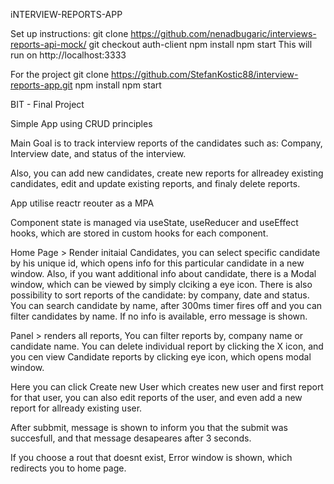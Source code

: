 iNTERVIEW-REPORTS-APP

Set up instructions:
git clone https://github.com/nenadbugaric/interviews-reports-api-mock/
git checkout auth-client
npm install
npm start
This will run on http://localhost:3333

For the project
git clone https://github.com/StefanKostic88/interview-reports-app.git
npm install
npm start

BIT - Final Project

Simple App using CRUD principles

Main Goal is to track interview reports of the candidates such as: Company, Interview date, and status of the interview.

Also, you can add new candidates, create new reports for allreadey existing candidates, edit and update existing reports, and finaly delete reports.

App utilise reactr reouter as a MPA

Component state is managed via useState, useReducer and useEffect hooks, which are stored in custom hooks for each component.

Home Page > Render initaial Candidates, you can select specific candidate by his unique id, which opens info for this particular candidate in a new window. Also, if you want additional info about candidate, there is a Modal window, which can be viewed by simply clciking a eye icon. There is also possibility to sort reports of the candidate: by company, date and status.
You can search candidate by name, after 300ms timer fires off and you can filter candidates by name. If no info is available, erro message is shown.

Panel > renders all reports, You can filter reports by, company name or candidate name. You can delete individual report by clicking the X icon, and you cen view Candidate reports by clicking eye icon, which opens modal window.

Here you can click Create new User which creates new user and first report for that user, you can also edit reports of the user, and even add a new report for allready existing user.

After subbmit, message is shown to inform you that the submit was succesfull, and that message desapeares after 3 seconds.

If you choose a rout that doesnt exist, Error window is shown, which redirects you to home page.
